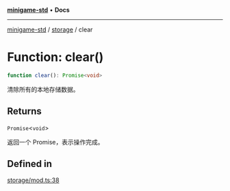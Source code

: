 [**minigame-std**](../../../README.md) • **Docs**

***

[minigame-std](../../../README.md) / [storage](../README.md) / clear

# Function: clear()

```ts
function clear(): Promise<void>
```

清除所有的本地存储数据。

## Returns

`Promise`\<`void`\>

返回一个 Promise，表示操作完成。

## Defined in

[storage/mod.ts:38](https://github.com/JiangJie/minigame-std/blob/1fb9a762786cb461df809682ecf1703bbcf00b3a/src/std/storage/mod.ts#L38)
